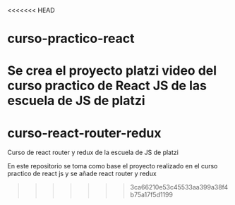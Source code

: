 <<<<<<< HEAD
# curso-practico-react
Se crea el proyecto platzi video del curso practico de React JS de las escuela de JS de platzi
=======
# curso-react-router-redux
Curso de react router y redux de la escuela de JS de platzi

En este repositorio se toma como base el proyecto realizado en el curso practico de react js y se añade react router y redux
>>>>>>> 3ca66210e53c45533aa399a38f4b75a17f5d1199

